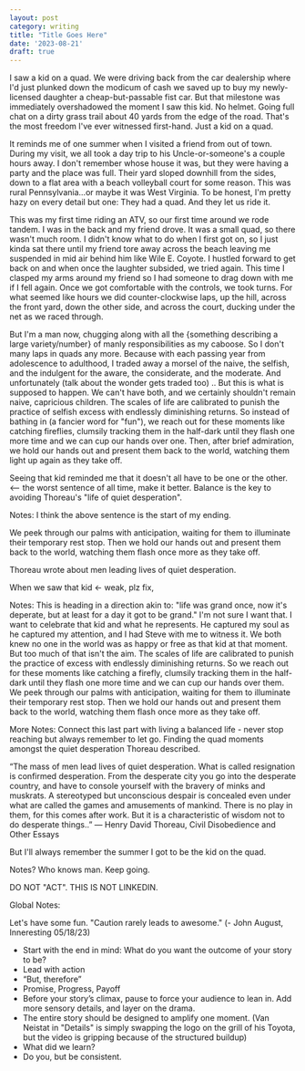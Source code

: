 ```yaml
---
layout: post
category: writing
title: "Title Goes Here"
date: '2023-08-21'
draft: true
---
```


I saw a kid on a quad. We were driving back from the car dealership where I'd just plunked down the modicum of cash we saved up to buy my newly-licensed daughter a cheap-but-passable fist car. But that milestone was immediately overshadowed the moment I saw this kid. No helmet. Going full chat on a dirty grass trail about 40 yards from the edge of the road. That's the most freedom I've ever witnessed first-hand. Just a kid on a quad. 

It reminds me of one summer when I visited a friend from out of town. During my visit, we all took a day trip to his Uncle-or-someone's a couple hours away. I don't remember whose house it was, but they were having a party and the place was full. Their yard sloped downhill from the sides, down to a flat area with a beach volleyball court for some reason. This was rural Pennsylvania...or maybe it was West Virginia. To be honest, I'm pretty hazy on every detail but one: They had a quad. And they let us ride it.

This was my first time riding an ATV, so our first time around we rode tandem. I was in the back and my friend drove. It was a small quad, so there wasn't much room. I didn't know what to do when I first got on, so I just kinda sat there until my friend tore away across the beach leaving me suspended in mid air behind him like Wile E. Coyote. I hustled forward to get back on and when once the laughter subsided, we tried again. This time I clasped my arms around my friend so I had someone to drag down with me if I fell again. Once we got comfortable with the controls, we took turns. For what seemed like hours we did counter-clockwise laps, up the hill, across the front yard, down the other side, and across the court, ducking under the net as we raced through.

But I'm a man now, chugging along with all the {something describing a large variety/number} of manly responsibilities as my caboose. So I don't many laps in quads any more. Because with each passing year from adolescence to adulthood, I traded away a morsel of the naive, the selfish, and the indulgent for the aware, the considerate, and the moderate. And unfortunately (talk about the wonder gets traded too) .. But this is what is supposed to happen. We can't have both, and we certainly shouldn't remain naive, capricious children. The scales of life are calibrated to punish the practice of selfish excess with endlessly diminishing returns. So instead of bathing in (a fancier word for "fun"), we reach out for these moments like catching fireflies, clumsily tracking them in the half-dark until they flash one more time and we can cup our hands over one. Then, after brief admiration, we hold our hands out and present them back to the world, watching them light up again as they take off.

Seeing that kid reminded me that it doesn't all have to be one or the other. <-- the worst sentence of all time, make it better. Balance is the key to avoiding Thoreau's "life of quiet desperation". 

Notes: I think the above sentence is the start of my ending. 

<!-- This might be too indulgent. Maybe just use the second part? -->
We peek through our palms with anticipation, waiting for them to illuminate their temporary rest stop. Then we hold our hands out and present them back to the world, watching them flash once more as they take off.

Thoreau wrote about men leading lives of quiet desperation. 

When we saw that kid <- weak, plz fix, 

Notes: This is heading in a direction akin to: "life was grand once, now it's deperate, but at least for a day it got to be grand." I'm not sure I want that. I want to celebrate that kid and what he represents. He captured my soul as he captured my attention, and I had Steve with me to witness it. We both knew no one in the world was as happy or free as that kid at that moment. But too much of that isn't the aim. The scales of life are calibrated to punish the practice of excess with endlessly diminishing returns. So we reach out for these moments like catching a firefly, clumsily tracking them in the half-dark until they flash one more time and we can cup our hands over them. We peek through our palms with anticipation, waiting for them to illuminate their temporary rest stop. Then we hold our hands out and present them back to the world, watching them flash once more as they take off.



More Notes: Connect this last part with living a balanced life - never stop reaching but always remember to let go. Finding the quad moments amongst the quiet desperation Thoreau described. 

“The mass of men lead lives of quiet desperation. What is called resignation is confirmed desperation. From the desperate city you go into the desperate country, and have to console yourself with the bravery of minks and muskrats. A stereotyped but unconscious despair is concealed even under what are called the games and amusements of mankind. There is no play in them, for this comes after work. But it is a characteristic of wisdom not to do desperate things..”
― Henry David Thoreau, Civil Disobedience and Other Essays

But I'll always remember the summer I got to be the kid on the quad.


Notes? Who knows man. Keep going. 

DO NOT "ACT". THIS IS NOT LINKEDIN.

Global Notes:

Let's have some fun. "Caution rarely leads to awesome." (- John August, Inneresting 05/18/23)

- Start with the end in mind: What do you want the outcome of your story to be?
- Lead with action
- “But, therefore”
- Promise, Progress, Payoff
- Before your story’s climax, pause to force your audience to lean in. Add more sensory details, and layer on the drama.
- The entire story should be designed to amplify one moment. (Van Neistat in "Details" is simply swapping the logo on the grill of his Toyota, but the video is gripping because of the structured buildup)
- What did we learn?
- Do you, but be consistent.
